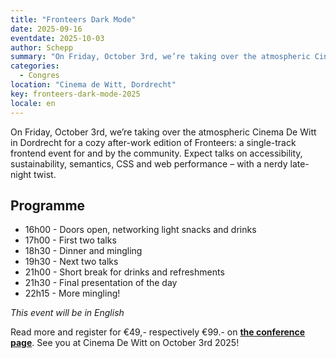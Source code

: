 ```yaml
---
title: "Fronteers Dark Mode"
date: 2025-09-16
eventdate: 2025-10-03
author: Schepp
summary: "On Friday, October 3rd, we’re taking over the atmospheric Cinema De Witt in Dordrecht for a cozy after-work edition of Fronteers: a single-track frontend event for and by the community. Expect talks on accessibility, sustainability, semantics, CSS and web performance – with a nerdy late-night twist."
categories:
  - Congres
location: "Cinema de Witt, Dordrecht"
key: fronteers-dark-mode-2025
locale: en
---
```


On Friday, October 3rd, we’re taking over the atmospheric Cinema De Witt in Dordrecht for a cozy after-work edition of Fronteers: a single-track frontend event for and by the community. Expect talks on accessibility, sustainability, semantics, CSS and web performance – with a nerdy late-night twist.

## Programme

- 16h00 - Doors open, networking light snacks and drinks
- 17h00 - First two talks
- 18h30 - Dinner and mingling
- 19h30 - Next two talks
- 21h00 - Short break for drinks and refreshments
- 21h30 - Final presentation of the day
- 22h15 - More mingling!

_This event will be in English_

Read more and register for €49,- respectively €99.- on **[the conference page](https://fronteersconf.org/)**. See you at Cinema De Witt on October 3rd 2025!
